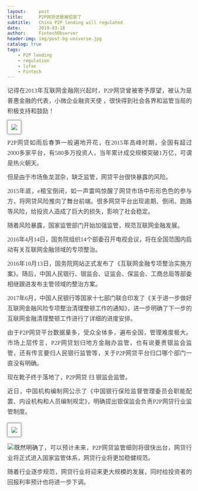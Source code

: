 ```yaml
---
layout:     post
title:      P2P网贷还是被招安了
subtitle:   China P2P lending will regulated
date:       2019-03-18
author:     FintechObserver
header-img: img/post-bg-universe.jpg
catalog: true
tags:
    - P2P lending
    - regulation
    - lufax
    - Fintech
---	
```

<section data-role="outer" label="Powered by 135editor.com" style="font-size:16px;"><p style="color: rgb(51, 51, 51); font-family: 微软雅黑; text-align: justify;"></p><p style="margin-top: 10px; margin-bottom: 10px; color: rgb(51, 51, 51); font-family: 微软雅黑; text-align: justify; line-height: 1.75em;"><span style="color: #3F3F3F;">记得在2013年互联网金融刚兴起时，P2P网贷曾被寄予厚望，被认为是普惠金融的代表，小微企业融资天使 ，很快得到社会各界和监管当局的积极支持和鼓励！</span></p><p style="margin-top: 10px; margin-bottom: 10px; color: rgb(51, 51, 51); font-family: 微软雅黑; text-align: justify; line-height: 1.75em;"><span style="color: #3F3F3F;"><img class="" data-ratio="0.6290909090909091" src="https://mpt.135editor.com/mmbiz_jpg/yT6XKPGbKAica8eIZLEumQ7sJGI4RbCU4fmrFyR8JB9D7wkOFlWzAPZGIPyYKxJpZNCrlvgOcpNGvEIqlM5Neiaw/640?wx_fmt=jpeg" data-type="jpeg" data-w="550" style="padding: 10px; border-width: 1px; border-style: solid; border-color: rgb(151, 152, 153); border-radius: 0px; box-shadow: rgb(151, 152, 153) 0px 0px 6px;"></span></p><p style="margin-top: 10px; margin-bottom: 10px; color: rgb(51, 51, 51); font-family: 微软雅黑; text-align: justify; line-height: 1.75em;"><span style="color: #3F3F3F;">P2P网贷如雨后春笋一般遍地开花，在2015年高峰时期，全国有超过2000多家平台，有580多万投资人，当年累计成交规模突破1万亿，可谓是热火朝天。</span></p><p style="margin-top: 10px; margin-bottom: 10px; color: rgb(51, 51, 51); font-family: 微软雅黑; text-align: justify; line-height: 1.75em;"><span style="color: #3F3F3F;">但是由于市场鱼龙混杂，缺乏监管，网贷平台很快暴露的风险。</span></p><p style="margin-top: 10px; margin-bottom: 10px; color: rgb(51, 51, 51); font-family: 微软雅黑; text-align: justify; line-height: 1.75em;"><span style="color: #3F3F3F;">2015年底，e租宝倒闭，如一声雷鸣惊醒了网贷市场中形形色色的参与方，将网贷风险推向了舞台前端。很多网贷平台出现逾期、倒闭、跑路等风险，给投资人造成了巨大的损失，影响了社会稳定。</span></p><p style="margin-top: 10px; margin-bottom: 10px; color: rgb(51, 51, 51); font-family: 微软雅黑; text-align: justify; line-height: 1.75em;"><span style="color: #3F3F3F;">随着风险暴露，国家监管部门开始加强监管，规范互联网金融发展。</span></p><p style="margin-top: 10px; margin-bottom: 10px; color: rgb(51, 51, 51); font-family: 微软雅黑; text-align: justify; line-height: 1.75em;"><span style="color: #3F3F3F;">2016年4月14日，国务院组织14个部委召开电视会议，将在全国范围内启动有关互联网金融领域的专项整治。</span></p><p style="margin-top: 10px; margin-bottom: 10px; color: rgb(51, 51, 51); font-family: 微软雅黑; text-align: justify; line-height: 1.75em;"><span style="color: #3F3F3F;">2016年10月13日，国务院网站正式发布了《互联网金融专项整治实施方案》。随后，中国人民银行、银监会、证监会、保监会、工商总局等部委相继跟进发布主管领域的整治方案。</span></p><p style="margin-top: 10px; margin-bottom: 10px; color: rgb(51, 51, 51); font-family: 微软雅黑; text-align: justify; line-height: 1.75em;"><span style="color: #3F3F3F;">2017年6月，中国人民银行等国家十七部门联合印发了《关于进一步做好互联网金融风险专项整治清理整顿工作的通知》，进一步明确了下一步的互联网金融清理整顿工作进行了详细的进度安排。</span></p><p style="margin-top: 10px; margin-bottom: 10px; color: rgb(51, 51, 51); font-family: 微软雅黑; text-align: justify; line-height: 1.75em;"><span style="color: #3F3F3F;">由于P2P网贷平台数据量多，受众全体多，遍布全国，管理难度极大。市场上层传言，P2P网贷划归地方金融办监管，也有说要贵银监会监管，还有传言要归人民银行监管等，关于P2P网贷平台归口哪个部门一直没有明确。</span></p><p style="margin-top: 10px; margin-bottom: 10px; color: rgb(51, 51, 51); font-family: 微软雅黑; text-align: justify; line-height: 1.75em;"><span style="color: #3F3F3F;">现在靴子终于落地了，P2P网贷 归 银监会监管。</span></p><p style="margin-top: 10px; margin-bottom: 10px; color: rgb(51, 51, 51); font-family: 微软雅黑; text-align: justify; line-height: 1.75em;">近<span style="color: #3F3F3F;">日，中国机构编制网公示了《中国银行保险监督管理委员会职能配置、内设机构和人员编制规定》，明确提出银保监会负责P2P网贷行业监管制度。</span></p><p style="color: rgb(51, 51, 51); font-family: 微软雅黑; text-align: justify;"><span style="caret-color: red;"><img class="" data-ratio="0.8702928870292888" src="https://mpt.135editor.com/mmbiz_png/yT6XKPGbKAica8eIZLEumQ7sJGI4RbCU4FQKMpe49hN4sWEQOwBZYhuwjRBU7Gp6m4ddEZYb6fOpREcNxMBRD4Q/640?wx_fmt=png" data-type="png" data-w="717" style="padding: 10px; border-width: 1px; border-style: solid; border-color: rgb(151, 152, 153); border-radius: 0px; box-shadow: rgb(151, 152, 153) 0px 0px 6px;"></span></p><p style="margin-top: 10px; margin-bottom: 10px; color: rgb(51, 51, 51); font-family: 微软雅黑; text-align: justify; line-height: 1.75em;"><img class="" data-ratio="1" src="https://mpt.135editor.com/mmbiz_png/yT6XKPGbKAica8eIZLEumQ7sJGI4RbCU4HDnibzwabAg6EY6cFHicO8wbnEuRJbnuB1EVUasRVLibh12Va0JdjgNDA/640?wx_fmt=gif" data-type="gif" data-w="1" style="background-position: center center; background-size: initial; background-repeat: no-repeat; background-attachment: initial; background-origin: initial; background-clip: initial; border-width: 1px; border-style: solid; border-color: rgb(221, 221, 221);">既然明确了，<span style="color: #3F3F3F; caret-color: red;">可以预计未来，P2P网贷监管细则将很快出台，网贷行业将正式进入国家监管体系，网贷行业将更加稳健规范。</span></p><p style="margin-top: 10px; margin-bottom: 10px; color: rgb(51, 51, 51); font-family: 微软雅黑; text-align: justify; line-height: 1.75em;"><span style="color: #3F3F3F; caret-color: red;">随着行业逐步规范，网贷行业将迎来更大规模的发展，同时给投资者的回报利率预计也将进一步下调。</span></p><p><br></p></section>
